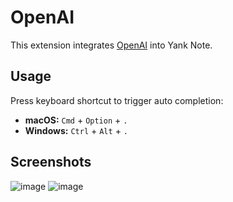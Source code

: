 # OpenAI

This extension integrates [OpenAI](https://openai.com/) into Yank Note.

## Usage

Press keyboard shortcut to trigger auto completion:
- **macOS:** `Cmd` + `Option` + `.`
- **Windows:** `Ctrl` + `Alt` + `.`

## Screenshots

![image](https://user-images.githubusercontent.com/7115690/206188528-5758678b-7958-42e5-9f2a-9a2ce3274659.png)
![image](https://user-images.githubusercontent.com/7115690/168034966-12fd1419-7fac-4dfa-82c4-f9b4ce4f74a8.png)

